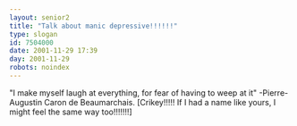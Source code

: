 ```yaml
---
layout: senior2
title: "Talk about manic depressive!!!!!!"
type: slogan
id: 7504000
date: 2001-11-29 17:39
day: 2001-11-29
robots: noindex
---
```

"I make myself laugh at everything, for fear of having to weep at it" -Pierre-Augustin Caron de Beaumarchais. [Crikey!!!!! If I had a name like yours, I might feel the same way too!!!!!!!]
